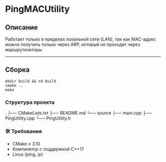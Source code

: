 # PingMACUtility

## Описание

Работает только в пределах локальной сети (LAN), так как MAC-адрес можно получить только через ARP, который не проходит через маршрутизаторы.

---

## Сборка
```
mkdir build && cd build
cmake ..
make 
```
### Структура проекта

.
├── CMakeLists.txt
├── README.md
└── source
    ├── main.cpp
    ├── PingUtility.cpp
    └── PingUtility.h


### 🛠 Требования

- CMake ≥ 3.10
- Компилятор с поддержкой C++17
- Linux (ping, ip)
